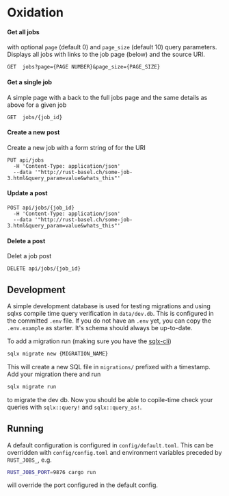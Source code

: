 # Oxidation

#### Get all jobs 
with optional `page` (default 0) and `page_size` (default 10) query parameters. Displays all jobs with
links to the job page (below) and the source URI.
```
GET  jobs?page={PAGE NUMBER}&page_size={PAGE_SIZE}
```
#### Get a single job 
A simple page with a back to the full jobs page and the same details as above for a given job
```
GET  jobs/{job_id}
```

#### Create a new post
Create a new job with a form string of for the URI
```
PUT api/jobs 
  -H 'Content-Type: application/json'  
  --data '"http://rust-basel.ch/some-job-3.html&query_param=value&whats_this"'
```

#### Update a post
```
POST api/jobs/{job_id}
  -H 'Content-Type: application/json'  
  --data '"http://rust-basel.ch/some-job-3.html&query_param=value&whats_this"'
```

#### Delete a post 
Delet a job post
```
DELETE api/jobs/{job_id}
```

## Development
A simple development database is used for testing migrations and using sqlxs compile time query 
verification in `data/dev.db`. This is configured in the committed `.env` file. If you do not have an `.env` yet, you can
copy the `.env.example` as starter.
It's schema should always be up-to-date.

To add a migration run (making sure you have the [sqlx-cli](https://lib.rs/crates/sqlx-cli))
```sh
sqlx migrate new {MIGRATION_NAME}
```
This will create a new SQL file in `migrations/` prefixed with a timestamp. Add your migration there
and run 
```sh
sqlx migrate run
```
to migrate the dev db. Now you should be able to copile-time check your queries with `sqlx::query!` 
and `sqlx::query_as!`.

## Running
A default configuration is configured in `config/default.toml`. This can be overridden with 
`config/config.toml` and environment variables preceded by `RUST_JOBS_`, e.g.
```sh
RUST_JOBS_PORT=9876 cargo run
```
will override the port configured in the default config.